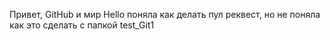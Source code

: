 Привет, GitHub и мир
Hello
поняла как делать пул реквест, но не поняла как это сделать с папкой test_Git1
